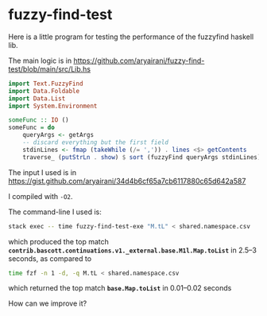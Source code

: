 # fuzzy-find-test

Here is a little program for testing the performance of the fuzzyfind haskell lib.

The main logic is in https://github.com/aryairani/fuzzy-find-test/blob/main/src/Lib.hs

```haskell
import Text.FuzzyFind
import Data.Foldable
import Data.List
import System.Environment

someFunc :: IO ()
someFunc = do
    queryArgs <- getArgs
    -- discard everything but the first field
    stdinLines <- fmap (takeWhile (/= ',')) . lines <$> getContents
    traverse_ (putStrLn . show) $ sort (fuzzyFind queryArgs stdinLines)
```

The input I used is in https://gist.github.com/aryairani/34d4b6cf65a7cb6117880c65d642a587

I compiled with `-O2`.

The command-line I used is: 
```bash
stack exec -- time fuzzy-find-test-exe "M.tL" < shared.namespace.csv
```
which produced the top match **`contrib.bascott.continuations.v1._external.base.M1l.Map.toList`** in 2.5–3 seconds, as compared to 
```bash
time fzf -n 1 -d, -q M.tL < shared.namespace.csv
```
which returned the top match **`base.Map.toList`** in 0.01–0.02 seconds

How can we improve it?
